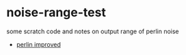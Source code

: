 # noise-range-test
some scratch code and notes on output range of perlin noise

* [perlin improved](perlin-improved.md)
